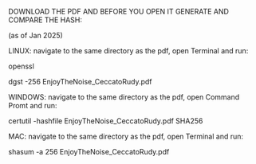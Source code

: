 DOWNLOAD THE PDF AND BEFORE YOU OPEN IT GENERATE AND COMPARE THE HASH:

(as of Jan 2025)

LINUX:
navigate to the same directory as the pdf, open Terminal and run:

openssl

dgst -256 EnjoyTheNoise_CeccatoRudy.pdf


WINDOWS: 
navigate to the same directory as the pdf, open Command Promt and run:

certutil -hashfile EnjoyTheNoise_CeccatoRudy.pdf SHA256

MAC:
navigate to the same directory as the pdf, open Terminal and run:

shasum -a 256 EnjoyTheNoise_CeccatoRudy.pdf

